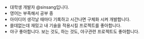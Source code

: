 - 대학생 개발자 @sinsang입니다.
- 영어는 부족해서 공부 중
- 아이디어 생각날 때마다 기록하고 시간나면 구체화 시켜 개발합니다.
- 쓸데없는데 재밌고 내 기술을 적용시킬 프로젝트를 좋아합니다.
- 야구 좋아합니다. 보는 것도, 하는 것도, 야구관련 프로젝트도 좋아합니다.

<!---
sinsang/sinsang is a ✨ special ✨ repository because its `README.md` (this file) appears on your GitHub profile.
You can click the Preview link to take a look at your changes.
--->
